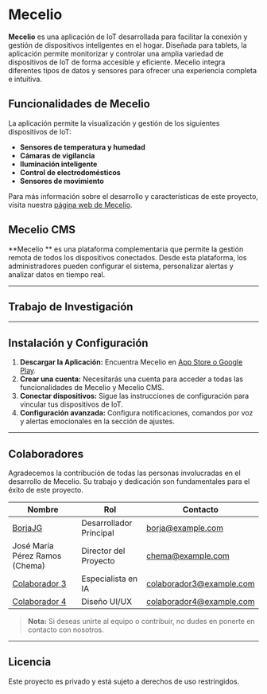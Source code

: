 # Mecelio

**Mecelio** es una aplicación de IoT desarrollada para facilitar la conexión y gestión de
dispositivos inteligentes en el hogar. Diseñada para tablets, la aplicación permite monitorizar y
controlar una amplia variedad de dispositivos de IoT de forma accesible y eficiente. Mecelio integra
diferentes tipos de datos y sensores para ofrecer una experiencia completa e intuitiva.

## Funcionalidades de Mecelio

La aplicación permite la visualización y gestión de los siguientes dispositivos de IoT:

- **Sensores de temperatura y humedad**
- **Cámaras de vigilancia**
- **Iluminación inteligente**
- **Control de electrodomésticos**
- **Sensores de movimiento**

Para más información sobre el desarrollo y características de este proyecto, visita
nuestra [página web de Mecelio](#).

## Mecelio CMS

**Mecelio ** es una plataforma complementaria que permite la gestión remota de todos los
dispositivos conectados. Desde esta plataforma, los administradores pueden configurar el sistema,
personalizar alertas y analizar datos en tiempo real.


---

## Trabajo de Investigación

---

## Instalación y Configuración

1. **Descargar la Aplicación:** Encuentra Mecelio en [App Store o Google Play](#).
2. **Crear una cuenta:** Necesitarás una cuenta para acceder a todas las funcionalidades de Mecelio
   y Mecelio CMS.
3. **Conectar dispositivos:** Sigue las instrucciones de configuración para vincular tus
   dispositivos de IoT.
4. **Configuración avanzada:** Configura notificaciones, comandos por voz y alertas emocionales en
   la sección de ajustes.

---

## Colaboradores

Agradecemos la contribución de todas las personas involucradas en el desarrollo de Mecelio. Su
trabajo y dedicación son fundamentales para el éxito de este proyecto.

| Nombre                                           | Rol                     | Contacto                 |
|--------------------------------------------------|-------------------------|--------------------------|
| [BorjaJG](https://github.com/BorjaJG)            | Desarrollador Principal | borja@example.com        |
| José María Pérez Ramos (Chema)                   | Director del Proyecto   | chema@example.com        |
| [Colaborador 3](https://github.com/colaborador3) | Especialista en IA      | colaborador3@example.com |
| [Colaborador 4](https://github.com/colaborador4) | Diseño UI/UX            | colaborador4@example.com |

> **Nota:** Si deseas unirte al equipo o contribuir, no dudes en ponerte en contacto con nosotros.

---

## Licencia

Este proyecto es privado y está sujeto a derechos de uso restringidos.
